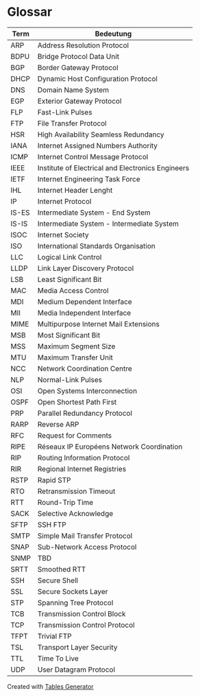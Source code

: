 # Glossar

| Term  | Bedeutung                                         |
|-------|---------------------------------------------------|
| ARP   | Address Resolution Protocol                       |
| BDPU  | Bridge Protocol Data Unit                         |
| BGP   | Border Gateway Protocol                           |
| DHCP  | Dynamic Host Configuration Protocol               |
| DNS   | Domain Name System                                |
| EGP   | Exterior Gateway Protocol                         |
| FLP   | Fast-Link Pulses                                  |
| FTP   | File Transfer Protocol                            |
| HSR   | High Availability Seamless Redundancy             |
| IANA  | Internet Assigned Numbers Authority               |
| ICMP  | Internet Control Message Protocol                 |
| IEEE  | Institute of Electrical and Electronics Engineers |
| IETF  | Internet Engineering Task Force                   |
| IHL   | Internet Header Lenght                            |
| IP    | Internet Protocol                                 |
| IS-ES | Intermediate System - End System                  |
| IS-IS | Intermediate System - Intermediate System         |
| ISOC  | Internet Society                                  |
| ISO   | International Standards Organisation              |
| LLC   | Logical Link Control                              |
| LLDP  | Link Layer Discovery Protocol                     |
| LSB   | Least Significant Bit                             |
| MAC   | Media Access Control                              |
| MDI   | Medium Dependent Interface                        |
| MII   | Media Independent Interface                       |
| MIME  | Multipurpose Internet Mail Extensions             |
| MSB   | Most Significant Bit                              |
| MSS   | Maximum Segment Size                              |
| MTU   | Maximum Transfer Unit                             |
| NCC   | Network Coordination Centre                       |
| NLP   | Normal-Link Pulses                                |
| OSI   | Open Systems Interconnection                      |
| OSPF  | Open Shortest Path First                          |
| PRP   | Parallel Redundancy Protocol                      |
| RARP  | Reverse ARP                                       |
| RFC   | Request for Comments                              |
| RIPE  | Réseaux IP Européens Network Coordination         |
| RIP   | Routing Information Protocol                      |
| RIR   | Regional Internet Registries                      |
| RSTP  | Rapid STP                                         |
| RTO   | Retransmission Timeout                            |
| RTT   | Round-Trip Time                                   |
| SACK  | Selective Acknowledge                             |
| SFTP  | SSH FTP                                           |
| SMTP  | Simple Mail Transfer Protocol                     |
| SNAP  | Sub-Network Access Protocol                       |
| SNMP  | TBD                                               |
| SRTT  | Smoothed RTT                                      |
| SSH   | Secure Shell                                      |
| SSL   | Secure Sockets Layer                              |
| STP   | Spanning Tree Protocol                            |
| TCB   | Transmission Control Block                        |
| TCP   | Transmission Control Protocol                     |
| TFPT  | Trivial FTP                                       |
| TSL   | Transport Layer Security                          |
| TTL   | Time To Live                                      |
| UDP   | User Datagram Protocol                            |

 Created with [Tables Generator](http://www.tablesgenerator.com/markdown_tables)
